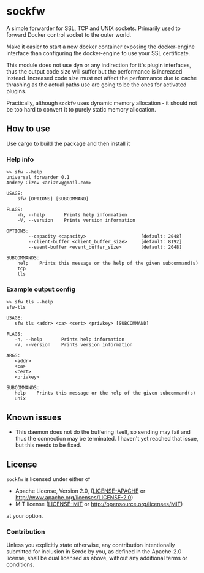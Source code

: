 # sockfw 

A simple forwarder for SSL, TCP and UNIX sockets. Primarily used to forward Docker control socket to the outer world.

Make it easier to start a new docker container exposing the docker-engine interface than configuring
the docker-engine to use your SSL certificate.

This module does not use dyn or any indirection for it's plugin interfaces, thus
the output code size will suffer but the performance is increased instead. Increased
code size must not affect the performance due to cache thrashing as the actual paths
use are going to be the ones for activated plugins.

Practically, although `sockfw` uses dynamic memory allocation - it should not be too 
hard to convert it to purely static memory allocation.

## How to use

Use cargo to build the package and then install it

### Help info

```shell
>> sfw --help
universal forwarder 0.1
Andrey Cizov <acizov@gmail.com>

USAGE:
    sfw [OPTIONS] [SUBCOMMAND]

FLAGS:
    -h, --help       Prints help information
    -V, --version    Prints version information

OPTIONS:
        --capacity <capacity>                    [default: 2048]
        --client-buffer <client_buffer_size>     [default: 8192]
        --event-buffer <event_buffer_size>       [default: 2048]

SUBCOMMANDS:
    help    Prints this message or the help of the given subcommand(s)
    tcp     
    tls 
```

### Example output config

```shell
>> sfw tls --help
sfw-tls 

USAGE:
   sfw tls <addr> <ca> <cert> <privkey> [SUBCOMMAND]

FLAGS:
   -h, --help       Prints help information
   -V, --version    Prints version information

ARGS:
   <addr>       
   <ca>         
   <cert>       
   <privkey>    

SUBCOMMANDS:
   help    Prints this message or the help of the given subcommand(s)
   unix
```

## Known issues
- This daemon does not do the buffering itself, so sending may fail and thus the connection
  may be terminated. I haven't yet reached that issue, but this needs to be fixed.

## License

`sockfw` is licensed under either of

 * Apache License, Version 2.0, ([LICENSE-APACHE](LICENSE-APACHE) or
   http://www.apache.org/licenses/LICENSE-2.0)
 * MIT license ([LICENSE-MIT](LICENSE-MIT) or
   http://opensource.org/licenses/MIT)

at your option.

### Contribution

Unless you explicitly state otherwise, any contribution intentionally submitted
for inclusion in Serde by you, as defined in the Apache-2.0 license, shall be
dual licensed as above, without any additional terms or conditions.
